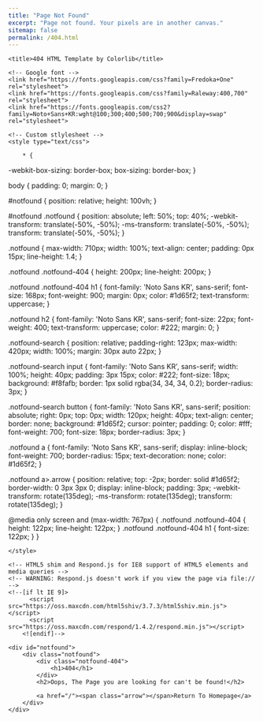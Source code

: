```yaml
---
title: "Page Not Found"
excerpt: "Page not found. Your pixels are in another canvas."
sitemap: false
permalink: /404.html
---
```


<!-- Sorry, but the page you were trying to view does not exist. -->
<!-- ![](https://i.stack.imgur.com/6M513.png) -->


<html lang="en">

<head>
    <meta charset="utf-8">
    <meta http-equiv="X-UA-Compatible" content="IE=edge">
    <meta name="viewport" content="width=device-width, initial-scale=1">
   

    <title>404 HTML Template by Colorlib</title>

    <!-- Google font -->
    <link href="https://fonts.googleapis.com/css?family=Fredoka+One" rel="stylesheet">
    <link href="https://fonts.googleapis.com/css?family=Raleway:400,700" rel="stylesheet">
    <link href="https://fonts.googleapis.com/css2?family=Noto+Sans+KR:wght@100;300;400;500;700;900&display=swap" rel="stylesheet">

    <!-- Custom stlylesheet -->
    <style type="text/css">
        
        * {
  -webkit-box-sizing: border-box;
          box-sizing: border-box;
}

body {
  padding: 0;
  margin: 0;
}

#notfound {
  position: relative;
  height: 100vh;
}

#notfound .notfound {
  position: absolute;
  left: 50%;
  top: 40%;
  -webkit-transform: translate(-50%, -50%);
      -ms-transform: translate(-50%, -50%);
          transform: translate(-50%, -50%);
}

.notfound {
  max-width: 710px;
  width: 100%;
  text-align: center;
  padding: 0px 15px;
  line-height: 1.4;
}

.notfound .notfound-404 {
  height: 200px;
  line-height: 200px;
}

.notfound .notfound-404 h1 {
  font-family: 'Noto Sans KR', sans-serif;
  font-size: 168px;
  font-weight: 900;
  margin: 0px;
  color: #1d65f2;
  text-transform: uppercase;
}

.notfound h2 {
  font-family: 'Noto Sans KR', sans-serif;
  font-size: 22px;
  font-weight: 400;
  text-transform: uppercase;
  color: #222;
  margin: 0;
}

.notfound-search {
  position: relative;
  padding-right: 123px;
  max-width: 420px;
  width: 100%;
  margin: 30px auto 22px;
}

.notfound-search input {
  font-family: 'Noto Sans KR', sans-serif;
  width: 100%;
  height: 40px;
  padding: 3px 15px;
  color: #222;
  font-size: 18px;
  background: #f8fafb;
  border: 1px solid rgba(34, 34, 34, 0.2);
  border-radius: 3px;
}

.notfound-search button {
  font-family: 'Noto Sans KR', sans-serif;
  position: absolute;
  right: 0px;
  top: 0px;
  width: 120px;
  height: 40px;
  text-align: center;
  border: none;
  background: #1d65f2;
  cursor: pointer;
  padding: 0;
  color: #fff;
  font-weight: 700;
  font-size: 18px;
  border-radius: 3px;
}

.notfound a {
  font-family: 'Noto Sans KR', sans-serif;
  display: inline-block;
  font-weight: 700;
  border-radius: 15px;
  text-decoration: none;
  color: #1d65f2;
}

.notfound a>.arrow {
  position: relative;
  top: -2px;
  border: solid #1d65f2;
  border-width: 0 3px 3px 0;
  display: inline-block;
  padding: 3px;
  -webkit-transform: rotate(135deg);
      -ms-transform: rotate(135deg);
          transform: rotate(135deg);
}

@media only screen and (max-width: 767px) {
  .notfound .notfound-404 {
    height: 122px;
    line-height: 122px;
  }
  .notfound .notfound-404 h1 {
    font-size: 122px;
  }
}


    </style>

    <!-- HTML5 shim and Respond.js for IE8 support of HTML5 elements and media queries -->
    <!-- WARNING: Respond.js doesn't work if you view the page via file:// -->
    <!--[if lt IE 9]>
          <script src="https://oss.maxcdn.com/html5shiv/3.7.3/html5shiv.min.js"></script>
          <script src="https://oss.maxcdn.com/respond/1.4.2/respond.min.js"></script>
        <![endif]-->

</head>

<body>

    <div id="notfound">
        <div class="notfound">
            <div class="notfound-404">
                <h1>404</h1>
            </div>
            <h2>Oops, The Page you are looking for can't be found!</h2>
            
            <a href="/"><span class="arrow"></span>Return To Homepage</a>
        </div>
    </div>

</body><!-- This templates was made by Colorlib (https://colorlib.com) -->

</html>